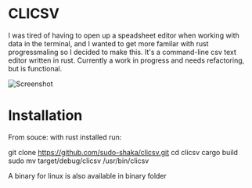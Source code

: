 # CLICSV

I was tired of having to open up a speadsheet editor when working with data in the terminal, and I wanted to get more familar with rust progressmaling so I decided to make this. It's a command-line csv text editor written in rust. Currently a work in progress and needs refactoring, but is functional.

![Screenshot](https://user-images.githubusercontent.com/68864205/128723885-d5906592-96b1-462c-89b2-635ed71cb03c.png)

# Installation
From souce:
with rust installed run:

git clone https://github.com/sudo-shaka/clicsv.git
cd clicsv
cargo build 
sudo mv target/debug/clicsv /usr/bin/clicsv

A binary for linux is also available in binary folder
